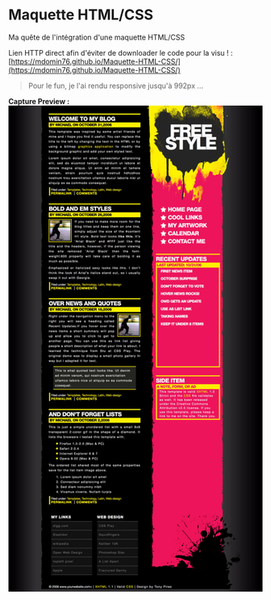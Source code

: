 # **Maquette HTML/CSS**
Ma quête de l'intégration d'une maquette HTML/CSS

Lien HTTP direct afin d'éviter de downloader le code pour la visu ! :<br>
[https://mdomin76.github.io/Maquette-HTML-CSS/](https://mdomin76.github.io/Maquette-HTML-CSS/)

> Pour le fun, je l'ai rendu responsive jusqu'à 992px ...

**Capture Preview :**
![](https://github.com/mdomin76/Maquette-HTML-CSS/blob/master/Capture-ecran-maquette-html-css.jpg)
